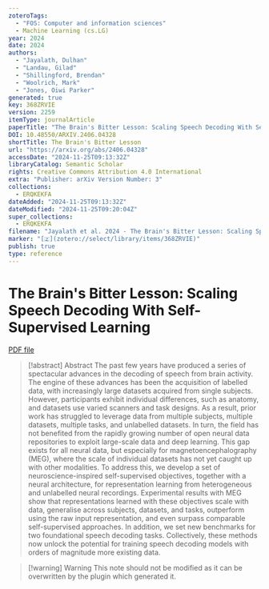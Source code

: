 ```yaml
---
zoteroTags:
  - "FOS: Computer and information sciences"
  - Machine Learning (cs.LG)
year: 2024
date: 2024
authors:
  - "Jayalath, Dulhan"
  - "Landau, Gilad"
  - "Shillingford, Brendan"
  - "Woolrich, Mark"
  - "Jones, Oiwi Parker"
generated: true
key: 368ZRVIE
version: 2259
itemType: journalArticle
paperTitle: "The Brain's Bitter Lesson: Scaling Speech Decoding With Self-Supervised Learning"
DOI: 10.48550/ARXIV.2406.04328
shortTitle: The Brain's Bitter Lesson
url: "https://arxiv.org/abs/2406.04328"
accessDate: "2024-11-25T09:13:32Z"
libraryCatalog: Semantic Scholar
rights: Creative Commons Attribution 4.0 International
extra: "Publisher: arXiv Version Number: 3"
collections:
  - ERQKEKFA
dateAdded: "2024-11-25T09:13:32Z"
dateModified: "2024-11-25T09:20:04Z"
super_collections:
  - ERQKEKFA
filename: "Jayalath et al. 2024 - The Brain's Bitter Lesson: Scaling Speech Decoding With Self-Supervised Learning.pdf"
marker: "[🇿](zotero://select/library/items/368ZRVIE)"
publish: true
type: reference
---
```

# The Brain's Bitter Lesson: Scaling Speech Decoding With Self-Supervised Learning

[PDF file](/Papers/PDFs/Jayalath%20et%20al.%202024%20-%20The%20Brain's%20Bitter%20Lesson:%20Scaling%20Speech%20Decoding%20With%20Self-Supervised%20Learning.pdf)

> [!abstract] Abstract
> The past few years have produced a series of spectacular advances in the decoding of speech from brain activity. The engine of these advances has been the acquisition of labelled data, with increasingly large datasets acquired from single subjects. However, participants exhibit individual differences, such as anatomy, and datasets use varied scanners and task designs. As a result, prior work has struggled to leverage data from multiple subjects, multiple datasets, multiple tasks, and unlabelled datasets. In turn, the field has not benefited from the rapidly growing number of open neural data repositories to exploit large-scale data and deep learning. This gap exists for all neural data, but especially for magnetoencephalography (MEG), where the scale of individual datasets has not yet caught up with other modalities. To address this, we develop a set of neuroscience-inspired self-supervised objectives, together with a neural architecture, for representation learning from heterogeneous and unlabelled neural recordings. Experimental results with MEG show that representations learned with these objectives scale with data, generalise across subjects, datasets, and tasks, outperform using the raw input representation, and even surpass comparable self-supervised approaches. In addition, we set new benchmarks for two foundational speech decoding tasks. Collectively, these methods now unlock the potential for training speech decoding models with orders of magnitude more existing data.

>[!warning] Warning
> This note should not be modified as it can be overwritten by the plugin which generated it.


